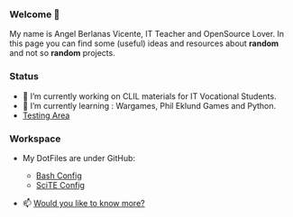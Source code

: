### Welcome 👋

My name is Angel Berlanas Vicente, IT Teacher and OpenSource Lover.
In this page you can find some (useful) ideas and resources about **random** and not so **random** projects.

### Status

- 🔭 I’m currently working on CLIL materials for IT Vocational Students.
- 🌱 I’m currently learning : Wargames, Phil Eklund Games and Python.
- [Testing Area](./Games/Readme.md)

### Workspace

- My DotFiles are under GitHub:

	* [Bash Config](./Bash/dot.bashrc)
	* [SciTE Config](./Scite/SciTEUser.properties)
	
- 📫 [Would you like to know more?](./LongReadme.org)
